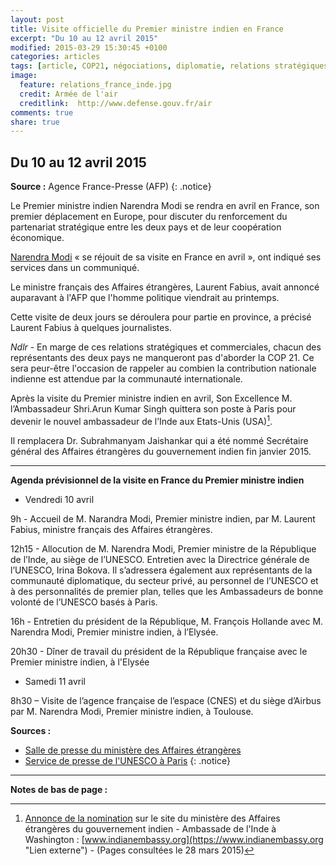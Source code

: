 ```yaml
---
layout: post
title: Visite officielle du Premier ministre indien en France
excerpt: "Du 10 au 12 avril 2015"
modified: 2015-03-29 15:30:45 +0100
categories: articles
tags: [article, COP21, négociations, diplomatie, relations stratégiques]
image:
  feature: relations_france_inde.jpg
  credit: Armée de l'air 
  creditlink:  http://www.defense.gouv.fr/air
comments: true
share: true
---
```

<h2>Du 10 au 12 avril 2015</h2>

**Source :** Agence France-Presse (AFP)
{: .notice}

Le Premier ministre indien Narendra Modi se rendra en avril en France, son premier déplacement en Europe, pour discuter du renforcement du partenariat stratégique entre les deux pays et de leur coopération économique.

[Narendra Modi](https://www.facebook.com/narendramodi/timeline?ref=page_internal "Lien externe") « se réjouit de sa visite en France en avril », ont indiqué ses services dans un communiqué.

Le ministre français des Affaires étrangères, Laurent Fabius, avait annoncé auparavant à l'AFP que l'homme politique viendrait au printemps.

Cette visite de deux jours se déroulera pour partie en province, a précisé Laurent Fabius à quelques journalistes.

<i>Ndlr</i> - En marge de ces relations stratégiques et commerciales, chacun des représentants des deux pays ne manqueront pas d'aborder la COP 21. Ce sera peur-être l'occasion de rappeler au combien la contribution nationale indienne est attendue par la communauté internationale.

Après la visite du Premier ministre indien en avril, Son Excellence M. l’Ambassadeur Shri.Arun Kumar Singh quittera son poste à Paris pour devenir le nouvel ambassadeur de l’Inde aux Etats-Unis (USA)[^1].

Il remplacera Dr. Subrahmanyam Jaishankar qui a été nommé Secrétaire général des Affaires étrangères du gouvernement indien fin janvier 2015.

---
**Agenda prévisionnel de la visite en France du Premier ministre indien**

- Vendredi 10 avril

9h - Accueil de M. Narandra Modi, Premier ministre indien, par M. Laurent Fabius, ministre français des Affaires étrangères.

12h15 - Allocution de M. Narendra Modi, Premier ministre de la République de l’Inde, au siège de l’UNESCO. Entretien avec la Directrice générale de l’UNESCO, Irina Bokova. Il s’adressera également aux représentants de la communauté diplomatique, du secteur privé, au personnel de l’UNESCO et à des personnalités de premier plan, telles que les Ambassadeurs de bonne volonté de l’UNESCO basés à Paris.

16h - Entretien du président de la République, M. François Hollande avec M. Narendra Modi, Premier ministre indien, à l’Elysée.

20h30 - Dîner de travail du président de la République française avec le Premier ministre indien, à l'Elysée

- Samedi 11 avril

8h30 – Visite de l’agence française de l’espace (CNES) et du siège d’Airbus par M. Narendra Modi, Premier ministre indien, à Toulouse.

**Sources :**
- [Salle de presse du ministère des Affaires étrangères](http://www.diplomatie.gouv.fr/fr/salle-de-presse/agendas-hebdomadaires-des/ "Lien externe")
- [Service de presse de l'UNESCO à Paris](http://www.unesco.org/new/fr/media-services/single-view/news/prime_minister_of_india_to_visit_unesco_on_10_april/#.VR-v4FyppHI "Lien externe")
{: .notice}

---
**Notes de bas de page :**

[^1]:[Annonce de la nomination](http://mea.gov.in/press-releases.htm?dtl/24886/Arun+Kumar+Singh+appointed+as+the+next+Ambassador+of+India+to+the+United+States+of+America/ "Lien externe") sur le site du ministère des Affaires étrangères du gouvernement indien - Ambassade de l'Inde à Washington : [www.indianembassy.org](https://www.indianembassy.org "Lien externe") - (Pages consultées le 28 mars 2015)
